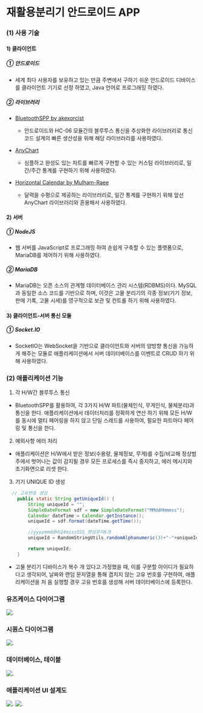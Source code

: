 # 재활용분리기 안드로이드 APP

### (1) 사용 기술

#### 1) 클라이언트

##### ① 안드로이드
- 세계 최다 사용자를 보유하고 있는 만큼 주변에서 구하기 쉬운 안드로이드 디바이스를 클라이언트 기기로 선정 하였고, Java 언어로 프로그래밍 하였다.


##### ② 라이브러리
 - [BluetoothSPP by akexorcist](https://github.com/akexorcist/BluetoothSPPLibrary)
    -  안드로이드와 HC-06 모듈간의 블루투스 통신을 추상화한 라이브러리로 통신 코드 설계의 빠른 생산성을 위해 해당 라이브러리를 사용하였다.
           
 - [AnyChart](https://github.com/AnyChart)
    -  심플하고 완성도 있는 차트를 빠르게 구현할 수 있는 커스텀 라이브러리로, 일간/주간 통계를 구현하기 위해 사용하였다.
   
 -  [Horizontal Calendar by Mulham-Raee](https://github.com/Mulham-Raee/Horizontal-Calendar)
    -  달력을 수평으로 제공하는 라이브러리로, 일간 통계를 구현하기 위해 앞선 AnyChart 라이브러리와 혼용해서 사용하였다.

#### 2) 서버
##### ① NodeJS

- 웹 서버를 JavaScript로 프로그래밍 하여 손쉽게 구축할 수 있는 플랫폼으로, MariaDB를 제어하기 위해 사용하였다.


##### ② MariaDB

- MariaDB는 오픈 소스의 관계형 데이터베이스 관리 시스템(RDBMS)이다. MySQL과 동일한 소스 코드를 기반으로 하며, 이것은 고물 분리기의 각종 정보(기기 정보, 판매 기록, 고물 시세)를 영구적으로 보관 및 컨트롤 하기 위해 사용하였다.

#### 3) 클라이언트-서버 통신 모듈

##### ① Socket.IO

- SocketIO는 WebSocket을 기반으로 클라이언트와 서버의 양방향 통신을 가능하게 해주는 모듈로 애플리케이션에서 서버 데이터베이스를 이벤트로 CRUD 하기 위해 사용하였다.


### (2) 애플리케이션 기능

 1) 각 H/W간 블루투스 통신

- BluetoothSPP를 활용하여, 각 3가지 H/W 파트(물체인식, 무게인식, 물체분리)과 통신을 한다. 애플리케이션에서 데이터처리를 정확하게 연산 하기 위해 모든 H/W를 동시에 멀티 페어링을 하지 않고 단일 스레드를 사용하여, 필요한 파트마다 페어링 및 통신을 한다.

 2) 예외사항 에러 처리

- 애플리케이션은 H/W에서 받은 정보(수용량, 물체정보, 무게)를 수집/비교해 정상범주에서 벗어나는 값이 감지될 경우 모든 프로세스를 즉시 중지하고, 에러 메시지와 초기화면으로 리셋 한다.



3) 기기 UNIQUE ID 생성
```java
  // 고유번호 생성
    public static String getUniqueId() {
        String uniqueId = "";
        SimpleDateFormat sdf = new SimpleDateFormat("MMddHHmmss");
        Calendar dateTime = Calendar.getInstance();
        uniqueId = sdf.format(dateTime.getTime());

        //yyyymmddhh24missSSS_랜덤문자6개
        uniqueId = RandomStringUtils.randomAlphanumeric(3)+"-"+uniqueId;

        return uniqueId;
    }
```


- 고물 분리기 디바이스가 복수 개 있다고 가정했을 때, 이를 구분할 아이디가 필요하다고 생각되어, 날짜와 랜덤 문자열을 통해 겹치지 않는 고유 번호를 구현하여, 애플리케이션을 처
음 실행할 경우 고유 번호를 생성해 서버 데이터베이스에 등록한다.



### 유즈케이스 다이어그램
![.](https://i.imgur.com/l5AYK0G.png)

### 시퀀스 다이어그램
![.](https://i.imgur.com/8FAEYzL.png)

### 데이터베이스, 테이블
![.](https://i.imgur.com/rUpkSof.png)

### 애플리케이션 UI 설계도

![.](https://i.imgur.com/SoVLoz8.png)
![.](https://i.imgur.com/thEFfOa.png)
